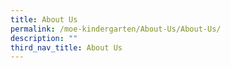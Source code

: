 ```yaml
---
title: About Us
permalink: /moe-kindergarten/About-Us/About-Us/
description: ""
third_nav_title: About Us
---
```

